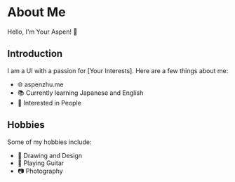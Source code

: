# About Me

Hello, I'm Your Aspen! 👋

## Introduction

I am a UI with a passion for [Your Interests]. Here are a few things about me:

- 🌐 aspenzhu.me
- 📚 Currently learning Japanese and English
- 🤔 Interested in People

## Hobbies

Some of my hobbies include:

- 🎨 Drawing and Design
- 🎸 Playing Guitar
- 📷 Photography


